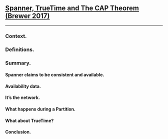 [Spanner, TrueTime and The CAP Theorem (Brewer 2017)](https://static.googleusercontent.com/media/research.google.com/en//pubs/archive/45855.pdf)
-------------------------------------------------------------------------------
-------------------------------------------------------------------------------

### Context.

### Definitions.

### Summary.

#### Spanner claims to be consistent and available.

#### Availability data.

#### It’s the network.

#### What happens during a Partition.

#### What about TrueTime?

#### Conclusion.